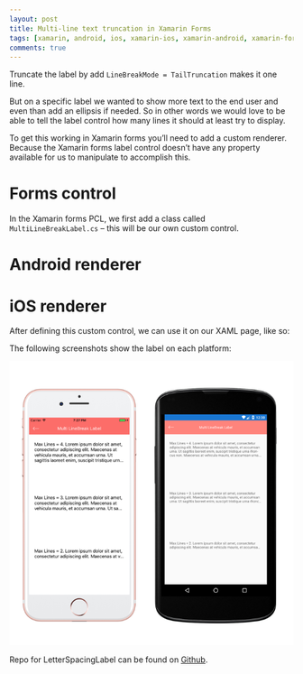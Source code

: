 ```yaml
---
layout: post
title: Multi-line text truncation in Xamarin Forms
tags: [xamarin, android, ios, xamarin-ios, xamarin-android, xamarin-forms]
comments: true
---
```


Truncate the label by add `LineBreakMode = TailTruncation` makes it one line.

But on a specific label we wanted to show more text to the end user and even than add an ellipsis if needed. So in other words we would love to be able to tell the label control how many lines it should at least try to display.

To get this working in Xamarin forms you’ll need to add a custom renderer. Because the Xamarin forms label control doesn’t have any property available for us to manipulate to accomplish this.

# Forms control

In the Xamarin forms PCL, we first add a class called `MultiLineBreakLabel.cs` – this will be our own custom control.

# Android renderer

<script src="https://gist.github.com/Stayrony/e89a18ff82e0b93b9e82bd38d02ae4e5.js"></script>

# iOS renderer

<script src="https://gist.github.com/Stayrony/2de7a5c0ac43f76f3979cdfdaabdf38d.js"></script>

After defining this custom control, we can use it on our XAML page, like so:

<script src="https://gist.github.com/Stayrony/d20b518c4ae1a4c9c03a89128b194c8d.js"></script>


The following screenshots show the label on each platform: 

![screenshot](/images/MultilineTextTruncation/Simulator-Screen-Shot.png "screenshot")

Repo for LetterSpacingLabel can be found on [Github](https://github.com/Stayrony/Xamarin.Forms.Samples).
